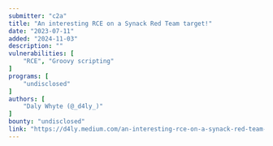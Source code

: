 ```yaml
---
submitter: "c2a"
title: "An interesting RCE on a Synack Red Team target!"
date: "2023-07-11"
added: "2024-11-03"
description: ""
vulnerabilities: [
    "RCE", "Groovy scripting"
]
programs: [
    "undisclosed"
]
authors: [
    "Daly Whyte (@_d4ly_)"
]
bounty: "undisclosed"
link: "https://d4ly.medium.com/an-interesting-rce-on-a-synack-red-team-target-516edb63fd04"
---
```




